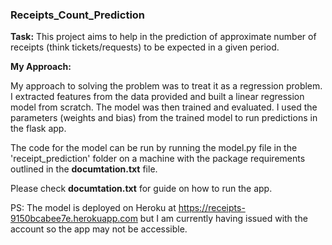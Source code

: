 ### Receipts_Count_Prediction

**Task:** 
This project aims to help in the prediction of approximate number of receipts (think tickets/requests) to be expected in a given period.

**My Approach:**

My approach to solving the problem was to treat it as a regression problem. I extracted features from the data
provided and built a linear regression model from scratch. The model was then trained and evaluated.
I used the parameters (weights and bias) from the trained model to run predictions in the flask app.

The code for the model can be run by running the model.py file in the 'receipt_prediction' folder on a machine with the
package requirements outlined in the **documtation.txt** file. 

Please check **documtation.txt** for guide on how to run the app.

PS: The model is deployed on Heroku at https://receipts-9150bcabee7e.herokuapp.com but I am currently having issued with the account so the app may not be accessible.


